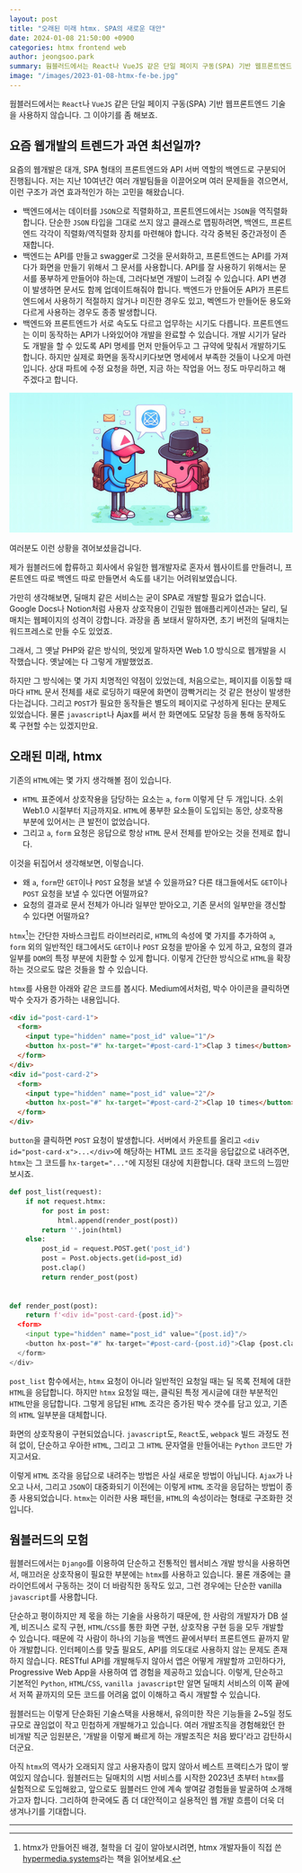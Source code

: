 ```yaml
---
layout: post
title: "오래된 미래 htmx. SPA의 새로운 대안"
date: 2024-01-08 21:50:00 +0900
categories: htmx frontend web
author: jeongsoo.park
summary: 웜블러드에서는 React나 VueJS 같은 단일 페이지 구동(SPA) 기반 웹프론트엔드 기술을 사용하지 않습니다. 웜블러드는 단순화된 기술스택을 사용해서, 유의미한 작은 기능들을 2~5일 정도 규모로 끊임없이 작고 민첩하게 개발해가고 있습니다.
image: "/images/2023-01-08-htmx-fe-be.jpg"
---
```

웜블러드에서는 `React`나 `VueJS` 같은 단일 페이지 구동(SPA) 기반 웹프론트엔드 기술을 사용하지 않습니다. 그 이야기를 좀 해보죠.

## 요즘 웹개발의 트렌드가 과연 최선일까?

요즘의 웹개발은 대개, SPA 형태의 프론트엔드와 API 서버 역할의 백엔드로 구분되어 진행됩니다. 저는 지난 10여년간 여러 개발팀들을 이끌어오며 여러 문제들을 겪으면서, 이런 구조가 과연 효과적인가 하는 고민을 해왔습니다.

* 백엔드에서는 데이터를 `JSON`으로 직렬화하고, 프론트엔드에서는 `JSON`을 역직렬화합니다. 단순한 `JSON` 타입을 그대로 쓰지 않고 클래스로 맵핑하려면, 백엔드, 프론트엔드 각각이 직렬화/역직렬화 장치를 마련해야 합니다. 각각 중복된 중간과정이 존재합니다.
* 백엔드는 API를 만들고 swagger로 그것을 문서화하고, 프론트엔드는 API를 가져다가 화면을 만들기 위해서 그 문서를 사용합니다. API를 잘 사용하기 위해서는 문서를 풍부하게 만들어야 하는데, 그러다보면 개발이 느려질 수 있습니다. API 변경이 발생하면 문서도 함께 업데이트해줘야 합니다. 백엔드가 만들어둔 API가 프론트엔드에서 사용하기 적절하지 않거나 미진한 경우도 있고, 벡엔드가 만들어둔 용도와 다르게 사용하는 경우도 종종 발생합니다.
* 백엔드와 프론트엔드가 서로 속도도 다르고 업무하는 시기도 다릅니다. 프론트엔드는 이미 동작하는 API가 나와있어야 개발을 완료할 수 있습니다. 개발 시기가 달라도 개발을 할 수 있도록 API 명세를 먼저 만들어두고 그 규약에 맞춰서 개발하기도 합니다. 하지만 실제로 화면을 동작시키다보면 명세에서 부족한 것들이 나오게 마련입니다. 상대 파트에 수정 요청을 하면, 지금 하는 작업을 어느 정도 마무리하고 해주겠다고 합니다.

![frontend and backend](/images/2023-01-08-htmx-fe-be.jpg)

여러분도 이런 상황을 겪어보셨을겁니다.

제가 웜블러드에 합류하고 회사에서 유일한 웹개발자로 혼자서 웹사이트를 만들려니, 프론트엔드 따로 백엔드 따로 만들면서 속도를 내기는 어려워보였습니다.

가만히 생각해보면, 딜매치 같은 서비스는 굳이 SPA로 개발할 필요가 없습니다. Google Docs나 Notion처럼 사용자 상호작용이 긴밀한 웹애플리케이션과는 달리, 딜매치는 웹페이지의 성격이 강합니다. 과장을 좀 보태서 말하자면, 초기 버전의 딜매치는 워드프레스로 만들 수도 있었죠.

그래서, 그 옛날 PHP와 같은 방식의, 멋있게 말하자면 Web 1.0 방식으로 웹개발을 시작했습니다. 옛날에는 다 그렇게 개발했었죠.

하지만 그 방식에는 몇 가지 치명적인 약점이 있었는데, 처음으로는, 페이지를 이동할 때마다 `HTML` 문서 전체를 새로 로딩하기 때문에 화면이 깜빡거리는 것 같은 현상이 발생한다는겁니다. 그리고 `POST`가 필요한 동작들은 별도의 페이지로 구성하게 된다는 문제도 있었습니다. 물론 `javascript`나 Ajax를 써서 한 화면에도 모달창 등을 통해 동작하도록 구현할 수는 있겠지만요.


## 오래된 미래, htmx

기존의 `HTML`에는 몇 가지 생각해볼 점이 있습니다.

* `HTML` 표준에서 상호작용을 담당하는 요소는 `a`, `form` 이렇게 단 두 개입니다. 소위 Web1.0 시절부터 지금까지요. `HTML`에 풍부한 요소들이 도입되는 동안, 상호작용 부분에 있어서는 큰 발전이 없었습니다.
* 그리고 `a`, `form` 요청은 응답으로 항상 `HTML` 문서 전체를 받아오는 것을 전제로 합니다.

이것을 뒤집어서 생각해보면, 이렇습니다.

* 왜 `a`, `form`만 `GET`이나 `POST` 요청을 보낼 수 있을까요? 다른 태그들에서도 `GET`이나 `POST` 요청을 보낼 수 있다면 어떨까요?
* 요청의 결과로 문서 전체가 아니라 일부만 받아오고, 기존 문서의 일부만을 갱신할 수 있다면 어떨까요?

`htmx`[^1]는 간단한 자바스크립트 라이브러리로, `HTML`의 속성에 몇 가지를 추가하여 `a`, `form` 외의 일반적인 태그에서도 `GET`이나 `POST` 요청을 받아올 수 있게 하고, 요청의 결과 일부를 `DOM`의 특정 부분에 치환할 수 있게 합니다. 이렇게 간단한 방식으로 `HTML`을 확장하는 것으로도 많은 것들을 할 수 있습니다.

`htmx`를 사용한 아래와 같은 코드를 봅시다. Medium에서처럼, 박수 아이콘을 클릭하면 박수 숫자가 증가하는 내용입니다.

```html
<div id="post-card-1">
  <form>
    <input type="hidden" name="post_id" value="1"/>
    <button hx-post="#" hx-target="#post-card-1">Clap 3 times</button>
  </form>
</div>
<div id="post-card-2">
  <form>
    <input type="hidden" name="post_id" value="2"/>
    <button hx-post="#" hx-target="#post-card-2">Clap 10 times</button>
  </form>
</div>
```

`button`을 클릭하면 `POST` 요청이 발생합니다. 서버에서 카운트를 올리고 `<div id="post-card-x">...</div>`에 해당하는 HTML 코드 조각을 응답값으로 내려주면, `htmx`는 그 코드를 `hx-target="..."`에 지정된 대상에 치환합니다. 대략 코드의 느낌만 보시죠.

```python
def post_list(request):
    if not request.htmx:
        for post in post:
            html.append(render_post(post))
        return ''.join(html)
    else:
        post_id = request.POST.get('post_id')
        post = Post.objects.get(id=post_id)
        post.clap()
        return render_post(post)


def render_post(post):
    return f'<div id="post-card-{post.id}">
  <form>
    <input type="hidden" name="post_id" value="{post.id}"/>
    <button hx-post="#" hx-target="#post-card-{post.id}">Clap {post.clap_count} times</button>
  </form>
</div>
```

`post_list` 함수에서는, `htmx` 요청이 아니라 일반적인 요청일 때는 딜 목록 전체에 대한 `HTML`을 응답합니다. 하지만 `htmx` 요청일 때는, 클릭된 특정 게시글에 대한 부분적인 `HTML`만을 응답합니다. 그렇게 응답된 `HTML` 조각은 증가된 박수 갯수를 담고 있고, 기존의 `HTML` 일부분을 대체합니다.

화면의 상호작용이 구현되었습니다. `javascript`도, `React`도, `webpack` 빌드 과정도 전혀 없이, 단순하고 우아한 `HTML`, 그리고 그 `HTML` 문자열을 만들어내는 `Python` 코드만 가지고서요.

이렇게 `HTML` 조각을 응답으로 내려주는 방법은 사실 새로운 방법이 아닙니다. `Ajax`가 나오고 나서, 그리고 `JSON`이 대중화되기 이전에는 이렇게 `HTML` 조각을 응답하는 방법이 종종 사용되었습니다. `htmx`는 이러한 사용 패턴을, `HTML`의 속성이라는 형태로 구조화한 것입니다.


## 웜블러드의 모험

웜블러드에서는 `Django`를 이용하여 단순하고 전통적인 웹서비스 개발 방식을 사용하면서, 매끄러운 상호작용이 필요한 부분에는 `htmx`를 사용하고 있습니다. 물론 개중에는 클라이언트에서 구동하는 것이 더 바람직한 동작도 있고, 그런 경우에는 단순한 vanilla `javascript`를 사용합니다.

단순하고 평이하지만 제 몫을 하는 기술을 사용하기 때문에, 한 사람의 개발자가 DB 설계, 비즈니스 로직 구현, `HTML`/`CSS`를 통한 화면 구현, 상호작용 구현 등을 모두 개발할 수 있습니다. 때문에 각 사람이 하나의 기능을 백엔드 끝에서부터 프론트엔드 끝까지 맡아 개발합니다. 인터페이스를 맞출 필요도, API를 의도대로 사용하지 않는 문제도 존재하지 않습니다. RESTful API를 개발해두지 않아서 앱은 어떻게 개발할까 고민하다가, Progressive Web App을 사용하여 앱 경험을 제공하고 있습니다. 이렇게, 단순하고 기본적인 `Python`, `HTML`/`CSS`, `vanilla javascript`만 알면 딜매치 서비스의 이쪽 끝에서 저쪽 끝까지의 모든 코드를 어려움 없이 이해하고 즉시 개발할 수 있습니다.

웜블러드는 이렇게 단순화된 기술스택을 사용해서, 유의미한 작은 기능들을 2~5일 정도 규모로 끊임없이 작고 민첩하게 개발해가고 있습니다. 여러 개발조직을 경험해왔던 한 비개발 직군 임원분은, '개발을 이렇게 빠르게 하는 개발조직은 처음 봤다'라고 감탄하시더군요.

아직 `htmx`의 역사가 오래되지 않고 사용자층이 많지 않아서 베스트 프랙티스가 많이 쌓여있지 않습니다. 웜블러드는 딜매치의 시범 서비스를 시작한 2023년 초부터 `htmx`를 실험적으로 도입해왔고, 앞으로도 웜블러드 안에 계속 쌓여갈 경험들을 발굴하여 소개해가고자 합니다. 그리하여 한국에도 좀 더 대안적이고 실용적인 웹 개발 흐름이 더욱 더 생겨나기를 기대합니다.

----

[^1]: htmx가 만들어진 배경, 철학을 더 깊이 알아보시려면, htmx 개발자들이 직접 쓴 [hypermedia.systems](https://hypermedia.systems/)라는 책을 읽어보세요.
